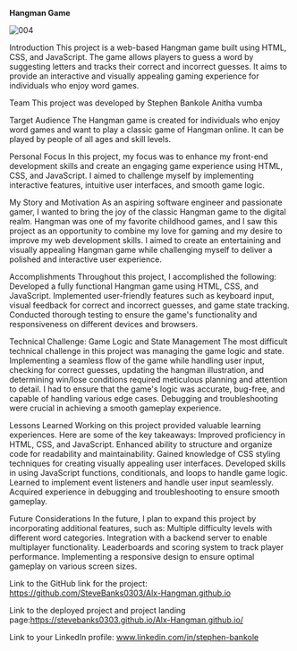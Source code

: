 **Hangman Game**

![004](https://github.com/SteveBanks0303/Alx-Hangman.github.io/assets/111028784/86f7de45-1942-451c-8bc5-f2cfeb9a827b)

Introduction
This project is a web-based Hangman game built using HTML, CSS, and JavaScript. The game allows players to guess a word by suggesting letters and tracks their correct and incorrect guesses. It aims to provide an interactive and visually appealing gaming experience for individuals who enjoy word games.

Team
This project was developed by
Stephen Bankole
Anitha vumba

Target Audience
The Hangman game is created for individuals who enjoy word games and want to play a classic game of Hangman online. It can be played by people of all ages and skill levels.

Personal Focus
In this project, my focus was to enhance my front-end development skills and create an engaging game experience using HTML, CSS, and JavaScript. I aimed to challenge myself by implementing interactive features, intuitive user interfaces, and smooth game logic.

My Story and Motivation
As an aspiring software engineer and passionate gamer, I wanted to bring the joy of the classic Hangman game to the digital realm. Hangman was one of my favorite childhood games, and I saw this project as an opportunity to combine my love for gaming and my desire to improve my web development skills. I aimed to create an entertaining and visually appealing Hangman game while challenging myself to deliver a polished and interactive user experience.

Accomplishments
Throughout this project, I accomplished the following:
Developed a fully functional Hangman game using HTML, CSS, and JavaScript.
Implemented user-friendly features such as keyboard input, visual feedback for correct and incorrect guesses, and game state tracking.
Conducted thorough testing to ensure the game's functionality and responsiveness on different devices and browsers.

Technical Challenge: Game Logic and State Management
The most difficult technical challenge in this project was managing the game logic and state. Implementing a seamless flow of the game while handling user input, checking for correct guesses, updating the hangman illustration, and determining win/lose conditions required meticulous planning and attention to detail. I had to ensure that the game's logic was accurate, bug-free, and capable of handling various edge cases. Debugging and troubleshooting were crucial in achieving a smooth gameplay experience.

Lessons Learned
Working on this project provided valuable learning experiences. Here are some of the key takeaways:
Improved proficiency in HTML, CSS, and JavaScript.
Enhanced ability to structure and organize code for readability and maintainability.
Gained knowledge of CSS styling techniques for creating visually appealing user interfaces.
Developed skills in using JavaScript functions, conditionals, and loops to handle game logic.
Learned to implement event listeners and handle user input seamlessly.
Acquired experience in debugging and troubleshooting to ensure smooth gameplay.

Future Considerations
In the future, I plan to expand this project by incorporating additional features, such as:
Multiple difficulty levels with different word categories.
Integration with a backend server to enable multiplayer functionality.
Leaderboards and scoring system to track player performance.
Implementing a responsive design to ensure optimal gameplay on various screen sizes.




Link to the GitHub link for the project:  https://github.com/SteveBanks0303/Alx-Hangman.github.io

Link to the deployed project and project landing page:https://stevebanks0303.github.io/Alx-Hangman.github.io/

Link to your LinkedIn profile: www.linkedin.com/in/stephen-bankole





